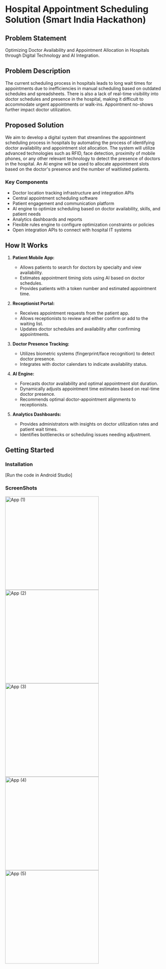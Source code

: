 # Hospital Appointment Scheduling Solution (Smart India Hackathon)

## Problem Statement

Optimizing Doctor Availability and Appointment Allocation in Hospitals through Digital Technology and AI Integration.

## Problem Description

The current scheduling process in hospitals leads to long wait times for appointments due to inefficiencies in manual scheduling based on outdated schedules and spreadsheets. There is also a lack of real-time visibility into doctor schedules and presence in the hospital, making it difficult to accommodate urgent appointments or walk-ins. Appointment no-shows further impact doctor utilization.

## Proposed Solution

We aim to develop a digital system that streamlines the appointment scheduling process in hospitals by automating the process of identifying doctor availability and appointment slot allocation. The system will utilize advanced technologies such as RFID, face detection, proximity of mobile phones, or any other relevant technology to detect the presence of doctors in the hospital. An AI engine will be used to allocate appointment slots based on the doctor's presence and the number of waitlisted patients.

### Key Components

- Doctor location tracking infrastructure and integration APIs
- Central appointment scheduling software
- Patient engagement and communication platform
- AI engine to optimize scheduling based on doctor availability, skills, and patient needs
- Analytics dashboards and reports
- Flexible rules engine to configure optimization constraints or policies
- Open integration APIs to connect with hospital IT systems

## How It Works

1. **Patient Mobile App:**
   - Allows patients to search for doctors by specialty and view availability.
   - Estimates appointment timing slots using AI based on doctor schedules.
   - Provides patients with a token number and estimated appointment time.

2. **Receptionist Portal:**
   - Receives appointment requests from the patient app.
   - Allows receptionists to review and either confirm or add to the waiting list.
   - Updates doctor schedules and availability after confirming appointments.

3. **Doctor Presence Tracking:**
   - Utilizes biometric systems (fingerprint/face recognition) to detect doctor presence.
   - Integrates with doctor calendars to indicate availability status.

4. **AI Engine:**
   - Forecasts doctor availability and optimal appointment slot duration.
   - Dynamically adjusts appointment time estimates based on real-time doctor presence.
   - Recommends optimal doctor-appointment alignments to receptionists.

5. **Analytics Dashboards:**
   - Provides administrators with insights on doctor utilization rates and patient wait times.
   - Identifies bottlenecks or scheduling issues needing adjustment.

## Getting Started

### Installation
[Run the code in Android Studio]

### ScreenShots

<img src="https://github.com/Dhaval-pathak/SIH-Hackathon/assets/93087161/251bff3c-23ef-4f73-9f21-261ae47d4beb" alt="App (1)" width="300">
<img src="https://github.com/Dhaval-pathak/SIH-Hackathon/assets/93087161/84fac494-ab3b-4707-adaa-6b0b155782da" alt="App (2)" width="300">
<img src="https://github.com/Dhaval-pathak/SIH-Hackathon/assets/93087161/a242baa3-4e1f-42ba-90ba-c6426f191859" alt="App (3)" width="300">
<img src="https://github.com/Dhaval-pathak/SIH-Hackathon/assets/93087161/d1dca84a-05e4-4ed1-b59d-43521bc7c1fa" alt="App (4)" width="300">
<img src="https://github.com/Dhaval-pathak/SIH-Hackathon/assets/93087161/840d73a6-0fae-4615-ad51-d69bc4de67c7" alt="App (5)" width="300">







